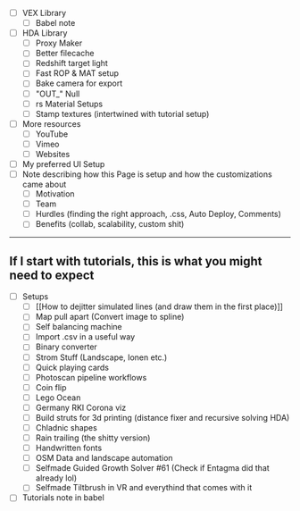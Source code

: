 - [ ] VEX Library
	- [ ] Babel note
- [ ] HDA Library
	- [ ] Proxy Maker
	- [ ] Better filecache
	- [ ] Redshift target light
	- [ ] Fast ROP & MAT setup
	- [ ] Bake camera for export
	- [ ] "OUT_" Null
	- [ ] rs Material Setups
	- [ ] Stamp textures (intertwined with tutorial setup)
- [ ] More resources
	- [ ] YouTube
	- [ ] Vimeo
	- [ ] Websites
- [ ] My preferred UI Setup
- [ ] Note describing how this Page is setup and how the customizations came about
	- [ ] Motivation
	- [ ] Team
	- [ ] Hurdles (finding the right approach, .css, Auto Deploy, Comments) 
	- [ ] Benefits (collab, scalability, custom shit) 

---
## If I start with tutorials, this is what you might need to expect
- [ ] Setups
	- [ ] [[How to dejitter simulated lines (and draw them in the first place)]]
	- [ ] Map pull apart (Convert image to spline)
	- [ ] Self balancing machine
	- [ ] Import .csv in a useful way
	- [ ] Binary converter
	- [ ] Strom Stuff (Landscape, Ionen etc.)
	- [ ] Quick playing cards
	- [ ] Photoscan pipeline workflows
	- [ ] Coin flip
	- [ ] Lego Ocean
	- [ ] Germany RKI Corona viz
	- [ ] Build struts for 3d printing (distance fixer and recursive solving HDA)
	- [ ] Chladnic shapes
	- [ ] Rain trailing (the shitty version)
	- [ ] Handwritten fonts
	- [ ] OSM Data and landscape automation
	- [ ] Selfmade Guided Growth Solver #61 (Check if Entagma did that already lol)
	- [ ] Selfmade Tiltbrush in VR and everythind that comes with it
- [ ] Tutorials note in babel
